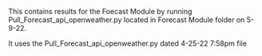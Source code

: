 This contains results for the Foecast Module by running Pull_Forecast_api_openweather.py located in Forecast Module folder on 5-9-22.

It uses the Pull_Forecast_api_openweather.py dated 4-25-22 7:58pm file
